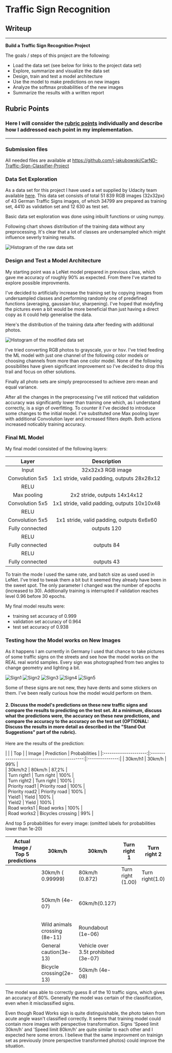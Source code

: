 # **Traffic Sign Recognition** 

## Writeup

---

**Build a Traffic Sign Recognition Project**

The goals / steps of this project are the following:
* Load the data set (see below for links to the project data set)
* Explore, summarize and visualize the data set
* Design, train and test a model architecture
* Use the model to make predictions on new images
* Analyze the softmax probabilities of the new images
* Summarize the results with a written report


[//]: # (Image References)

[Histogram_before]: ./Photos/histogram_before.png "Histogram_before"
[Histogram_after]: ./Photos/histogram_after.png "Histogram_after"
[photo1]: ./Photos/20210110_122908.jpg "Traffic Sign 1"
[photo2]: ./Photos/20210110_123748.jpg "Traffic Sign 2"
[photo3]: ./Photos/20210110_125839.jpg "Traffic Sign 3"
[photo4]: ./Photos/20210110_125910.jpg "Traffic Sign 4"
[photo5]: ./Photos/20210110_130157.jpg "Traffic Sign 5"

## Rubric Points
### Here I will consider the [rubric points](https://review.udacity.com/#!/rubrics/481/view) individually and describe how I addressed each point in my implementation.  
---
### Submission files

All needed files are available at https://github.com/j-jakubowski/CarND-Traffic-Sign-Classifier-Project

### Data Set Exploration

As a data set for this project I have used a set supplied by Udacity team available [here]( https://s3-us-west-1.amazonaws.com/udacity-selfdrivingcar/traffic-signs-data.zip).
This data set consists of total 51 839 RGB images (32x32px) of 43 German Traffic Signs images, of which 34799 are prepared as training set, 4410 as validation set and  12 630 as test set.

Basic data set exploration was done using inbuilt functions or using numpy.


Following chart shows distribution of the training data without any preprocessing. It's clear that a lot of classes are undersampled which might influence severly training results.

![Histogram of the raw data set][Histogram_before]

### Design and Test a Model Architecture

My starting point was a LeNet model prepared in previous class, which gave me accuracy of roughly 90% as expected. From there I've started to explore possible improvments. 

I've decided to artificially increase the training set by copying images from undersampled classes and performing randomly one of predefined functions (averaging, gaussian blur, sharpening). I've hoped that modyfing the pictures even a bit would be more beneficial than just having a direct copy as it could help generalise the data.

Here's the distribution of the training data after feeding with additional photos.

![Histogram of the modified data set][Histogram_after]

I've tried converting RGB photos to grayscale, yuv or hsv. I've tried feeding the ML model with just one channel of the following color models or choosing channels from more than one color model. None of the following possibilites have given significant improvement so I've decided to drop this trail and focus on other solutions.

Finally all photo sets are simply preprocessed to achieve zero mean and equal variance.

After all the changes in the preprocessing I've still noticed that validation accuracy was significantly lower than training one which, as I understand correctly, is a sign of overfitting. To counter it I've decided to introduce some changes to the initial model. I've substituted one Max pooling layer with additional Convolution layer and increased filters depth. Both actions increased noticably training accuracy.


### Final ML Model 

My final model consisted of the following layers:

| Layer         		|     Description	        					| 
|:---------------------:|:---------------------------------------------:| 
| Input         		| 32x32x3 RGB image   							| 
| Convolution 5x5     	| 1x1 stride, valid padding, outputs 28x28x12 	|
| RELU					|												|
| Max pooling	      	| 2x2 stride,  outputs 14x14x12   				|
| Convolution 5x5	    | 1x1 stride, valid padding, outputs 10x10x48   |
| RELU					|												|
| Convolution 5x5	    | 1x1 stride, valid padding, outputs 6x6x60     |
| Fully connected		| outputs 120  									|
| RELU					|												|
| Fully connected		| outputs 84  									|
| RELU					|												|
| Fully connected		| outputs 43  									|

 
To train the mode I used the same rate, and batch size as used used in LeNet. I've tried to tweak them a bit but it seemed they already have been in the sweet spot. The only parameter I changed was the number of epochs (increased to 30). Addtionally training is interrupted if validation reaches level 0.96 before 30 epochs.

My final model results were:
* training set accuracy of 0.999
* validation set accuracy of 0.964
* test set accuracy of 0.938
 

### Testing how the Model works on New Images

As it happens I am currently in Germany I used that chance to take pictures of some traffic signs on the streets and see how the model works on the REAL real world samples. Every sign was photographed from two angles to change geometry and lighting a bit. 

![Sign1][photo1] ![Sign2][photo2] ![Sign3][photo3] 
![Sign4][photo4] ![Sign5][photo5]

Some of these signs are not new, they have dents and some stickers on them. I've been really curious how the model would perform on them. 

#### 2. Discuss the model's predictions on these new traffic signs and compare the results to predicting on the test set. At a minimum, discuss what the predictions were, the accuracy on these new predictions, and compare the accuracy to the accuracy on the test set (OPTIONAL: Discuss the results in more detail as described in the "Stand Out Suggestions" part of the rubric).

Here are the results of the prediction:

|                       |                                               |       Top       |
| Image			        |     Prediction	        					|  Probabilities  |
|:---------------------:|:---------------------------------------------:|:---------------:|
| 30km/h1       		| 30km/h   								     	|       99% 	  |   
| 30km/h2       		| 80km/h    									| 		87,2%     |   
| Turn right1  			| Turn right									| 		100% 	  |  
| Turn right2  			| Turn right									|		100% 	  |  
| Priority road1		| Priority road									|		100% 	  |  
| Priority road2  		| Priority road									|		100% 	  |  
| Yield1      		    | Yield							 				|		100% 	  |  
| Yield2      		    | Yield							 				|		100% 	  |  
| Road works1			| Road works        							| 		100% 	  |  
| Road works2			| Bicycles crossing      						|		99% 	  |  

And top 5 probabilities for every image: (omitted labels for probabilities lower than 1e-20)

| Actual Image / Top 5 predictions  | 30km/h                         | 30km/h                               | Turn right 1      | Turn right 2    | Priority Road 1     | Priority Road 2    | Yield 1     | Yield 2     | Road Works1     | Road Works2                       |
|-----------------------------------|--------------------------------|--------------------------------------|-------------------|-----------------|---------------------|--------------------|-------------|-------------|-----------------|-----------------------------------|
|                                   | 30km/h ( 0.99999)              | 80km/h (0.872)                       | Turn right (1.00) | Turn right(1.0) | Priority Road (1.0) | Priority Road(1.0) | Yield (1.0) | Yield (1.0) | Road Works(1.0) | Bicycle crossing (0.99999)        |
|                                   | 50km/h (4e-07)                 | 60km/h(0.127)                        |                   |                 |                     |                    |             |             |                 | Road narrows on the right (7e-08) |
|                                   | Wild animals crossing  (8e-11) | Roundabout (1e-06)                   |                   |                 |                     |                    |             |             |                 | Double curve (6e-16)              |
|                                   | General caution(3e-13)         | Vehicle over 3.5t prohibited (3e-07) |                   |                 |                     |                    |             |             |                 | Traffic signals (3e-17)           |
|                                   | Bicycle crossing(2e-13)        | 50km/h (4e-08)                       |                   |                 |                     |                    |             |             |                 | Road Works (4e-18)                |


The model was able to correctly guess 8 of the 10 traffic signs, which gives an accuracy of 80%. Generally the model was certain of the classification, even when it misclassified signs. 

Even though Road Works sign is quite distinguishable, the photo taken from acute angle wasn't classified correctly. It seems that training model could contain more images with perspective transformation. Signs 'Speed limit 30km/h' and 'Speed limit 80km/h' are quite similar to each other and I expected here some errors. I believe that the same improvment on trainign set as previously (more perspective transformed photos) could improve the situation.



